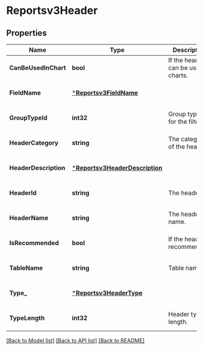 # Reportsv3Header

## Properties
Name | Type | Description | Notes
------------ | ------------- | ------------- | -------------
**CanBeUsedInChart** | **bool** | If the header can be used in charts. | [optional] [default to null]
**FieldName** | [***Reportsv3FieldName**](reportsv3FieldName.md) |  | [optional] [default to null]
**GroupTypeId** | **int32** | Group type id for the filter. | [optional] [default to null]
**HeaderCategory** | **string** | The category of the header. | [optional] [default to null]
**HeaderDescription** | [***Reportsv3HeaderDescription**](reportsv3HeaderDescription.md) |  | [optional] [default to null]
**HeaderId** | **string** | The header id. | [optional] [default to null]
**HeaderName** | **string** | The header name. | [optional] [default to null]
**IsRecommended** | **bool** | If the header is recommended. | [optional] [default to null]
**TableName** | **string** | Table name. | [optional] [default to null]
**Type_** | [***Reportsv3HeaderType**](reportsv3HeaderType.md) |  | [optional] [default to null]
**TypeLength** | **int32** | Header type length. | [optional] [default to null]

[[Back to Model list]](../README.md#documentation-for-models) [[Back to API list]](../README.md#documentation-for-api-endpoints) [[Back to README]](../README.md)

